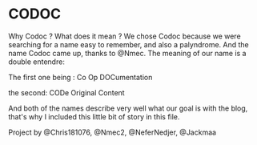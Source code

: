 # CODOC 
Why Codoc ? What does it mean ?
We chose Codoc because we were searching for a name easy to remember, and also a palyndrome.
And the name Codoc came up, thanks to @Nmec.
The meaning of our name is a double entendre:

The first one being :
Co Op DOCumentation

the second:
CODe Original Content

And both of the names describe very well what our goal is with the blog, that's why I included
this little bit of story in this file.

Project by @Chris181076, @Nmec2, @NeferNedjer, @Jackmaa
